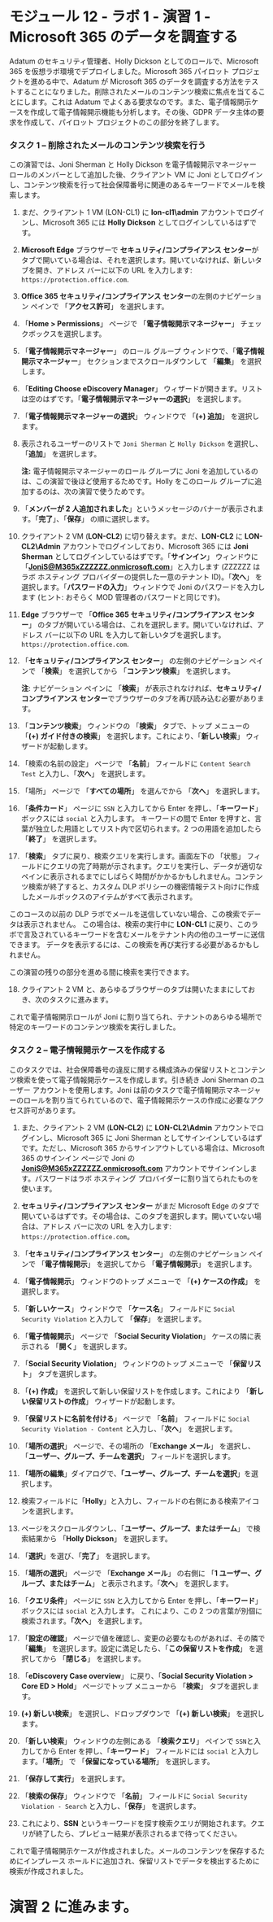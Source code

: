 ﻿# モジュール 12 - ラボ 1 - 演習 1 - Microsoft 365 のデータを調査する


Adatum のセキュリティ管理者、Holly Dickson としてのロールで、Microsoft 365 を仮想ラボ環境でデプロイしました。Microsoft 365 パイロット プロジェクトを進める中で、Adatum が Microsoft 365 のデータを調査する方法をテストすることになりました。削除されたメールのコンテンツ検索に焦点を当てることにします。これは Adatum でよくある要求なのです。また、電子情報開示ケースを作成して電子情報開示機能も分析します。その後、GDPR データ主体の要求を作成して、パイロット プロジェクトのこの部分を終了します。

### タスク 1 – 削除されたメールのコンテンツ検索を行う

この演習では、Joni Sherman と Holly Dickson を電子情報開示マネージャー ロールのメンバーとして追加した後、クライアント VM に Joni としてログインし、コンテンツ検索を行って社会保障番号に関連のあるキーワードでメールを検索します。

1. まだ、クライアント 1 VM (LON-CL1) に **lon-cl1\admin** アカウントでログインし、Microsoft 365 には **Holly Dickson** としてログインしているはずです。 

2. **Microsoft Edge** ブラウザーで **セキュリティ/コンプライアンス センター**がタブで開いている場合は、それを選択します。開いていなければ、新しいタブを開き、アドレス バーに以下の URL を入力します: `https://protection.office.com`.

3. **Office 365 セキュリティ/コンプライアンス センター**の左側のナビゲーション ペインで 「**アクセス許可**」 を選択します。

4. 「**Home &gt; Permissions**」 ページで 「**電子情報開示マネージャー**」 チェックボックスを選択します。

5. 「**電子情報開示マネージャー**」 のロール グループ ウィンドウで、「**電子情報開示マネージャー**」 セクションまでスクロールダウンして 「**編集**」 を選択します。

6. 「**Editing Choose eDiscovery Manager**」 ウィザードが開きます。リストは空のはずです。「**電子情報開示マネージャーの選択**」 を選択します。

7. 「**電子情報開示マネージャーの選択**」 ウィンドウで 「**(+) 追加**」 を選択します。

8. 表示されるユーザーのリストで `Joni Sherman` と `Holly Dickson` を選択し、「**追加**」 を選択します。  

    ‎**注:** 電子情報開示マネージャーのロール グループに Joni を追加しているのは、この演習で後ほど使用するためです。Holly をこのロール グループに追加するのは、次の演習で使うためです。

9. 「**メンバーが 2 人追加されました**」というメッセージのバナーが表示されます。「**完了**」、「**保存**」 の順に選択します。

10. クライアント 2 VM (**LON-CL2**) に切り替えます。まだ、**LON-CL2** に **LON-CL2\Admin** アカウントでログインしており、Microsoft 365 には **Joni Sherman** としてログインしているはずです。「**サインイン**」 ウィンドウに「**JoniS@M365xZZZZZZ.onmicrosoft.com**」と入力します (ZZZZZZ はラボ ホスティング プロバイダーの提供した一意のテナント ID)。「**次へ**」 を選択します。「**パスワードの入力**」 ウィンドウで Joni のパスワードを入力します (ヒント: おそらく MOD 管理者のパスワードと同じです)。

11. **Edge** ブラウザーで 「**Office 365 セキュリティ/コンプライアンス センター**」 のタブが開いている場合は、これを選択します。開いていなければ、アドレス バーに以下の URL を入力して新しいタブを選択します。`https://protection.office.com`.

12. 「**セキュリティ/コンプライアンス センター**」 の左側のナビゲーション ペインで 「**検索**」 を選択してから 「**コンテンツ検索**」 を選択します。  

    ‎**注**: ナビゲーション ペインに 「**検索**」 が表示されなければ、**セキュリティ/コンプライアンス センター**でブラウザーのタブを再び読み込む必要があります。

13. 「**コンテンツ検索**」 ウィンドウの 「**検索**」 タブで、トップ メニューの 「**(+) ガイド付きの検索**」 を選択します。これにより、「**新しい検索**」 ウィザードが起動します。

14. 「検索の名前の設定」 ページで 「**名前**」 フィールドに `Content Search Test` と入力し、「**次へ**」 を選択します。

15. 「場所」 ページで 「**すべての場所**」 を選んでから 「**次へ**」 を選択します。

16. 「**条件カード**」 ページに `SSN` と入力してから Enter を押し、「**キーワード**」 ボックスには `social` と入力します。  キーワードの間で Enter を押すと、言葉が独立した用語としてリスト内で区切られます。2 つの用語を追加したら 「**終了**」 を選択します。

17. 「**検索**」 タブに戻り、検索クエリを実行します。画面左下の 「状態」 フィールドにクエリの完了時期が示されます。クエリを実行し、データが適切なペインに表示されるまでにしばらく時間がかかるかもしれません。コンテンツ検索が終了すると、カスタム DLP ポリシーの機密情報テスト向けに作成したメールボックスのアイテムがすべて表示されます。  

このコースの以前の DLP ラボでメールを送信していない場合、この検索でデータは表示されません。  この場合は、検索の実行中に **LON-CL1** に戻り、このラボで言及されているキーワードを含むメールをテナント内の他のユーザーに送信できます。  データを表示するには、この検索を再び実行する必要があるかもしれません。

この演習の残りの部分を進める間に検索を実行できます。 

18. クライアント 2 VM と、あらゆるブラウザーのタブは開いたままにしておき、次のタスクに進みます。

これで電子情報開示ロールが Joni に割り当てられ、テナントのあらゆる場所で特定のキーワードのコンテンツ検索を実行しました。

 

### タスク 2 – 電子情報開示ケースを作成する

このタスクでは、社会保障番号の違反に関する構成済みの保留リストとコンテンツ検索を使って電子情報開示ケースを作成します。引き続き Joni Sherman のユーザー アカウントを使用します。Joni は前のタスクで電子情報開示マネージャーのロールを割り当てられているので、電子情報開示ケースの作成に必要なアクセス許可があります。

1. また、クライアント 2 VM (**LON-CL2**) に **LON-CL2\Admin** アカウントでログインし、Microsoft 365 に Joni Sherman としてサインインしているはずです。ただし、Microsoft 365 からサインアウトしている場合は、Microsoft 365 のサインイン ページで Joni の **JoniS@M365xZZZZZZ.onmicrosoft.com** アカウントでサインインします。パスワードはラボ ホスティング プロバイダーに割り当てられたものを使います。

2. **セキュリティ/コンプライアンス センター** がまだ Microsoft Edge のタブで開いているはずです。その場合は、このタブを選択します。開いていない場合は、アドレス バーに次の URL を入力します: `https://protection.office.com`。 

3. 「**セキュリティ/コンプライアンス センター**」 の左側のナビゲーション ペインで 「**電子情報開示**」 を選択してから 「**電子情報開示**」 を選択します。

4. 「**電子情報開示**」 ウィンドウのトップ メニューで 「**(+) ケースの作成**」 を選択します。

5. 「**新しいケース**」 ウィンドウで 「**ケース名**」 フィールドに `Social Security Violation` と入力して 「**保存**」 を選択します。

6. 「**電子情報開示**」 ページで 「**Social Security Violation**」 ケースの隣に表示される 「**開く**」 を選択します。

7. 「**Social Security Violation**」 ウィンドウのトップ メニューで 「**保留リスト**」 タブを選択します。

8. 「**(+) 作成**」 を選択して新しい保留リストを作成します。これにより 「**新しい保留リストの作成**」 ウィザードが起動します。

9. 「**保留リストに名前を付ける**」 ページで 「**名前**」 フィールドに `Social Security Violation - Content` と入力し、「**次へ**」 を選択します。

10. 「**場所の選択**」 ページで、その場所の 「**Exchange メール**」 を選択し、「**ユーザー、グループ、チームを選択**」 フィールドを選択します。

12. **「場所の編集**」ダイアログで、**「ユーザー、グループ、チームを選択**」を選択します。

13. 検索フィールドに「**Holly**」と入力し、フィールドの右側にある検索アイコンを選択します。 

13. ページをスクロールダウンし、「**ユーザー、グループ、またはチーム**」 で検索結果から 「**Holly Dickson**」 を選択します。

14. 「**選択**」を選び、「**完了**」 を選択します。

15. 「**場所の選択**」 ページで 「**Exchange メール**」 の右側に 「**1 ユーザー、グループ、またはチーム**」 と表示されます。「**次へ**」 を選択します。

16. 「**クエリ条件**」 ページに `SSN` と入力してから Enter を押し、「**キーワード**」 ボックスには `social` と入力します。  これにより、この 2 つの言葉が別個に検索されます。**「次へ**」 を選択します。

17. 「**設定の確認**」 ページで値を確認し、変更の必要なものがあれば、その隣で 「**編集**」 を選択します。設定に満足したら、「**この保留リストを作成**」 を選択してから 「**閉じる**」 を選択します。

18. 「**eDiscovery Case overview**」 に戻り、「**Social Security Violation &gt; Core ED &gt; Hold**」 ページでトップ メニューから 「**検索**」 タブを選択します。

19. **(+) 新しい検索**」 を選択し、ドロップダウンで 「**(+) 新しい検索**」 を選択します。

20. 「**新しい検索**」 ウィンドウの左側にある 「**検索クエリ**」 ペインで `SSN`と入力してから Enter を押し、「**キーワード**」 フィールドには `social` と入力します。「**場所**」 で 「**保留になっている場所**」 を選択します。

21. 「**保存して実行**」 を選択します。

22. 「**検索の保存**」 ウィンドウで 「**名前**」 フィールドに `Social Security Violation - Search` と入力し、「**保存**」 を選択します。

23. これにより、**SSN** というキーワードを探す検索クエリが開始されます。クエリが終了したら、プレビュー結果が表示されるまで待ってください。 

これで電子情報開示ケースが作成されました。メールのコンテンツを保存するためにインプレース ホールドに追加され、保留リストでデータを検出するために検索が作成されました。


# 演習 2 に進みます。
